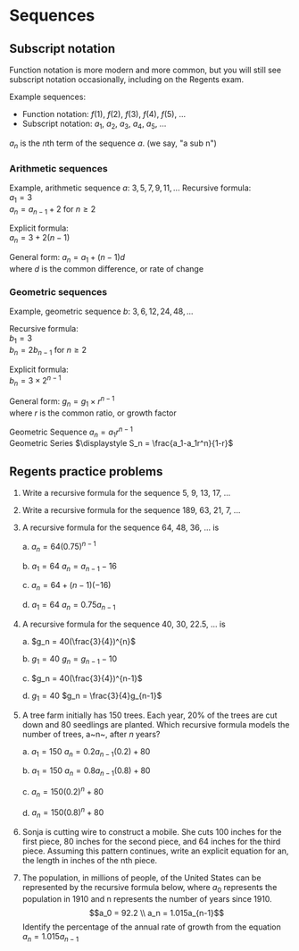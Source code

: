 # Sequences

## Subscript notation

Function notation is more modern and more common, but you will still see subscript notation occasionally, including on the Regents exam. 

Example sequences:

- Function notation: $f(1)$, $f(2)$, $f(3)$, $f(4)$, $f(5)$, ...
- Subscript notation: $a_1$, $a_2$, $a_3$, $a_4$, $a_5$, ...

$a_n$ is the $n$th term of the sequence $a$. (we say, "a sub n")

### Arithmetic sequences

Example, arithmetic sequence $a$: $3, 5, 7, 9, 11, ...$
Recursive formula:\
$a_1 = 3$\
$a_n = a_{n-1} + 2$ for $n \geq 2$

Explicit formula:\
$a_n = 3+2(n-1)$

General form: $a_n = a_1 + (n - 1)d$\
where $d$ is the common difference, or rate of change

### Geometric sequences

Example, geometric sequence $b$: $3, 6, 12, 24, 48, ...$

Recursive formula:\
$b_1 = 3$\
$b_n = 2b_{n-1}$ for $n \geq 2$

Explicit formula:\
$b_n = 3 \times 2^{n-1}$

General form: $g_n = g_1 \times r^{n-1}$\
where $r$ is the common ratio, or growth factor

Geometric Sequence $a_n = a_1r^{n-1}$\
Geometric Series $\displaystyle S_n = \frac{a_1-a_1r^n}{1-r}$

## Regents practice problems

1. Write a recursive formula for the sequence 5, 9, 13, 17, ...

1. Write a recursive formula for the sequence 189, 63, 21, 7, ...

1. A recursive formula for the sequence 64, 48, 36, ... is

    a. $a_n = 64(0.75)^{n-1}$

    b. $a_1 = 64$
    $a_n = a_{n-1}-16$

    c. $a_n = 64+(n-1)(-16)$

    d.  $a_1 = 64$
    $a_n = 0.75a_{n-1}$

1. A recursive formula for the sequence 40, 30, 22.5, ... is

    a. $g_n = 40(\frac{3}{4})^{n}$

    b. $g_1 = 40$
    $g_n = g_{n-1}-10$

    c. $g_n = 40(\frac{3}{4})^{n-1}$

    d. $g_1 = 40$
    $g_n = \frac{3}{4}g_{n-1}$

1. A tree farm initially has 150 trees. Each year, 20% of the trees are cut down and 80 seedlings are planted. Which recursive formula models the number of trees, a~n~, after $n$ years?

    a. $a_1 = 150$
    $a_n = 0.2a_{n-1}(0.2) + 80$

    b. $a_1 = 150$
    $a_n = 0.8a_{n-1}(0.8) + 80$

    c. $a_n = 150(0.2)^{n} + 80$

    d. $a_n = 150(0.8)^{n} + 80$

1. Sonja is cutting wire to construct a mobile. She cuts 100 inches for the first piece, 80 inches for the second piece, and 64 inches for the third piece. Assuming this pattern continues, write an explicit equation for an, the length in inches of the nth piece.

1. The population, in millions of people, of the United States can be represented by the recursive formula below, where $a_0$ represents the population in 1910 and n represents the number of years since 1910.
$$a_0 = 92.2 \\ a_n = 1.015a_{n-1}$$
Identify the percentage of the annual rate of growth from the equation $a_n = 1.015a_{n-1}$
